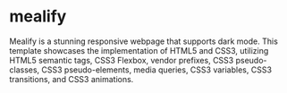 # mealify
Mealify is a stunning responsive webpage that supports dark mode. This template showcases the implementation of HTML5 and CSS3, utilizing HTML5 semantic tags, CSS3 Flexbox, vendor prefixes, CSS3 pseudo-classes, CSS3 pseudo-elements, media queries, CSS3 variables, CSS3 transitions, and CSS3 animations.
